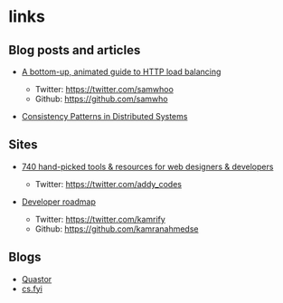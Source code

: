 # links

## Blog posts and articles 
- [A bottom-up, animated guide to HTTP load balancing](https://samwho.dev/load-balancing/)
    - Twitter: https://twitter.com/samwhoo
    - Github: https://github.com/samwho


- [Consistency Patterns in Distributed Systems](https://cs.fyi/guide/consistency-patterns-week-strong-eventual)


## Sites

- [740 hand-picked tools & resources for web designers & developers](https://toolkit.addy.codes/)
    - Twitter: https://twitter.com/addy_codes

- [Developer roadmap](https://roadmap.sh/)
    - Twitter: https://twitter.com/kamrify
    - Github: https://github.com/kamranahmedse

## Blogs
- [Quastor](https://blog.quastor.org/)
- [cs.fyi](https://cs.fyi/)

